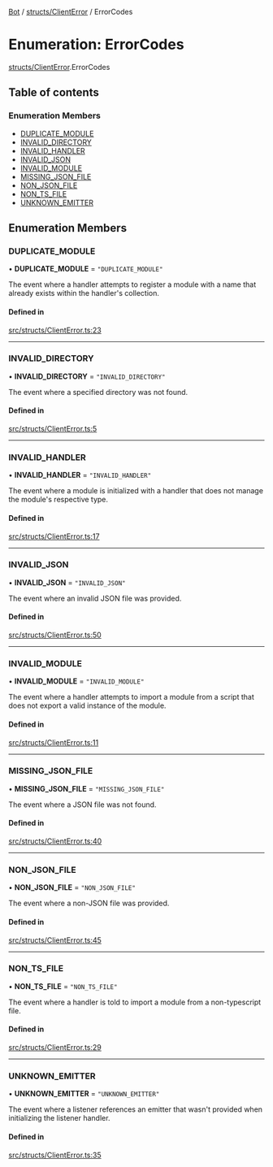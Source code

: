 [Bot](../README.md) / [structs/ClientError](../modules/structs_ClientError.md) / ErrorCodes

# Enumeration: ErrorCodes

[structs/ClientError](../modules/structs_ClientError.md).ErrorCodes

## Table of contents

### Enumeration Members

- [DUPLICATE\_MODULE](structs_ClientError.ErrorCodes.md#duplicate_module)
- [INVALID\_DIRECTORY](structs_ClientError.ErrorCodes.md#invalid_directory)
- [INVALID\_HANDLER](structs_ClientError.ErrorCodes.md#invalid_handler)
- [INVALID\_JSON](structs_ClientError.ErrorCodes.md#invalid_json)
- [INVALID\_MODULE](structs_ClientError.ErrorCodes.md#invalid_module)
- [MISSING\_JSON\_FILE](structs_ClientError.ErrorCodes.md#missing_json_file)
- [NON\_JSON\_FILE](structs_ClientError.ErrorCodes.md#non_json_file)
- [NON\_TS\_FILE](structs_ClientError.ErrorCodes.md#non_ts_file)
- [UNKNOWN\_EMITTER](structs_ClientError.ErrorCodes.md#unknown_emitter)

## Enumeration Members

### DUPLICATE\_MODULE

• **DUPLICATE\_MODULE** = ``"DUPLICATE_MODULE"``

The event where a handler attempts to register a module with a name that
already exists within the handler's collection.

#### Defined in

[src/structs/ClientError.ts:23](https://github.com/Norviah/bot/blob/61c54cf/src/structs/ClientError.ts#L23)

___

### INVALID\_DIRECTORY

• **INVALID\_DIRECTORY** = ``"INVALID_DIRECTORY"``

The event where a specified directory was not found.

#### Defined in

[src/structs/ClientError.ts:5](https://github.com/Norviah/bot/blob/61c54cf/src/structs/ClientError.ts#L5)

___

### INVALID\_HANDLER

• **INVALID\_HANDLER** = ``"INVALID_HANDLER"``

The event where a module is initialized with a handler that does not manage
the module's respective type.

#### Defined in

[src/structs/ClientError.ts:17](https://github.com/Norviah/bot/blob/61c54cf/src/structs/ClientError.ts#L17)

___

### INVALID\_JSON

• **INVALID\_JSON** = ``"INVALID_JSON"``

The event where an invalid JSON file was provided.

#### Defined in

[src/structs/ClientError.ts:50](https://github.com/Norviah/bot/blob/61c54cf/src/structs/ClientError.ts#L50)

___

### INVALID\_MODULE

• **INVALID\_MODULE** = ``"INVALID_MODULE"``

The event where a handler attempts to import a module from a script that
does not export a valid instance of the module.

#### Defined in

[src/structs/ClientError.ts:11](https://github.com/Norviah/bot/blob/61c54cf/src/structs/ClientError.ts#L11)

___

### MISSING\_JSON\_FILE

• **MISSING\_JSON\_FILE** = ``"MISSING_JSON_FILE"``

The event where a JSON file was not found.

#### Defined in

[src/structs/ClientError.ts:40](https://github.com/Norviah/bot/blob/61c54cf/src/structs/ClientError.ts#L40)

___

### NON\_JSON\_FILE

• **NON\_JSON\_FILE** = ``"NON_JSON_FILE"``

The event where a non-JSON file was provided.

#### Defined in

[src/structs/ClientError.ts:45](https://github.com/Norviah/bot/blob/61c54cf/src/structs/ClientError.ts#L45)

___

### NON\_TS\_FILE

• **NON\_TS\_FILE** = ``"NON_TS_FILE"``

The event where a handler is told to import a module from a non-typescript
file.

#### Defined in

[src/structs/ClientError.ts:29](https://github.com/Norviah/bot/blob/61c54cf/src/structs/ClientError.ts#L29)

___

### UNKNOWN\_EMITTER

• **UNKNOWN\_EMITTER** = ``"UNKNOWN_EMITTER"``

The event where a listener references an emitter that wasn't provided when
initializing the listener handler.

#### Defined in

[src/structs/ClientError.ts:35](https://github.com/Norviah/bot/blob/61c54cf/src/structs/ClientError.ts#L35)
